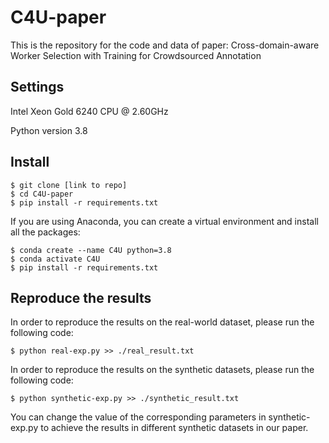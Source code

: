 # C4U-paper
This is the repository for the code and data of paper: Cross-domain-aware Worker Selection with Training for Crowdsourced Annotation

## Settings
Intel Xeon Gold 6240 CPU @ 2.60GHz

Python version 3.8

## Install
```console
$ git clone [link to repo]
$ cd C4U-paper
$ pip install -r requirements.txt 
```

If you are using Anaconda, you can create a virtual environment and install all the packages:

```console
$ conda create --name C4U python=3.8
$ conda activate C4U
$ pip install -r requirements.txt
```

## Reproduce the results
In order to reproduce the results on the real-world dataset, please run the following code:
```console
$ python real-exp.py >> ./real_result.txt
```

In order to reproduce the results on the synthetic datasets, please run the following code:
```console
$ python synthetic-exp.py >> ./synthetic_result.txt
```

You can change the value of the corresponding parameters in synthetic-exp.py to achieve the results in different synthetic datasets in our paper.
